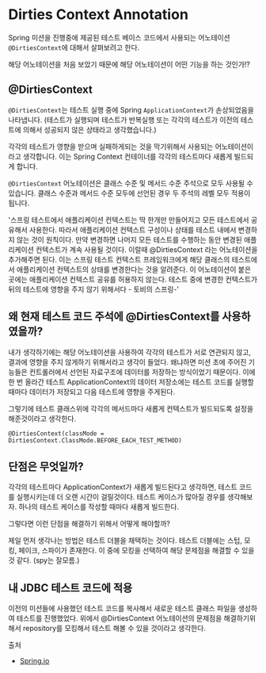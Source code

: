 # Dirties Context Annotation

Spring 미션을 진행중에 제공된 테스트 베이스 코드에서 사용되는 어노테이션 `@DirtiesContext`에 대해서 살펴보려고 한다.

해당 어노테이션을 처음 보았기 때문에 해당 어노테이션이 어떤 기능을 하는 것인가!?

## @DirtiesContext

`@DirtiesContext`는 테스트 실행 중에 Spring `ApplicationContext`가 손상되었음을 나타냅니다. (테스트가 실행되며 테스트가 반복실행 또는 각각의 테스트가 이전의 테스트에 의해서 성공되지 않은 상태라고 생각했습니다.)

각각의 테스트가 영향을 받으며 실패하게되는 것을 막기위해서 사용되는 어노테이션이라고 생각합니다. 이는 Spring Context 컨테이너를 각각의 테스트마다 새롭게 빌드되게 합니다.

`@DirtiesContext` 어노테이션은 클래스 수준 및 메서드 수준 주석으로 모두 사용될 수 있습니다. 클래스 수준과 메서드 수준 모두에 선언된 경우 두 주석의 레벨 모두 적용이 됩니다.

'스프링 테스트에서 애플리케이션 컨텍스트는 딱 한개만 만들어지고 모든 테스트에서 공유해서 사용한다. 따라서 애플리케이션 컨텍스트 구성이나 상태를 테스트 내에서 변경하지 않는 것이 원칙이다. 만약 변경하면 나머지 모든 테스트를 수행하는 동안 변경된 애플리케이션 컨텍스트가 계속 사용될 것이다.
이럴때 @DirtiesContext 라는 어노테이션을 추가해주면 된다. 이는 스프링 테스트 컨텍스트 프레임워크에게 해당 클래스의 테스트에서 애플리케이션 컨텍스트의 상태를 변경한다는 것을 알려준다. 이 어노테이션이 붙은 곳에는 애플리케이션 컨텍스트 공유를 허용하지 않는다. 테스트 중에 변경한 컨텍스트가 뒤의 테스트에 영향을 주지 않기 위해서다 - 토비의 스프링-'

## 왜 현재 테스트 코드 주석에 @DirtiesContext를 사용하였을까?

내가 생각하기에는 해당 어노테이션을 사용하여 각각의 테스트가 서로 연관되지 않고, 결과에 영향을 주지 않게하기 위해서라고 생각이 들었다. 왜냐하면 미션 초에 주어진 기능들은 컨트롤러에서 선언된 자료구조에 데이터를 저장하는 방식이었기 때문이다. 이에 한 번 올라간 테스트 ApplicationContext의 데이터 저장소에는 테스트 코드를 실행할 때마다 데이터가 저장되고 다음 테스트에 영향을 주게된다.

그렇기에 테스트 클래스위에 각각의 메서드마다 새롭게 컨텍스트가 빌드되도록 설정을 해준것이라고 생각한다.

`@DirtiesContext(classMode = DirtiesContext.ClassMode.BEFORE_EACH_TEST_METHOD)
`

## 단점은 무엇일까?

각각의 테스트마다 ApplicationContext가 새롭게 빌드된다고 생각하면, 테스트 코드를 실행시키는데 더 오랜 시간이 걸릴것이다. 테스트 케이스가 많아질 경우를 생각해보자. 하나의 테스트 케이스를 작성할 때마다 새롭게 빌드한다.

그렇다면 이런 단점을 해결하기 위해서 어떻게 해야할까?

제일 먼저 생각나는 방법은 테스트 더블을 채택하는 것이다. 테스트 더블에는 스텁, 모킹, 페이크, 스파이가 존재한다. 이 중에 모킹을 선택하여 해당 문제점을 해결할 수 있을것 같다. (spy는 잘모름.)

## 내 JDBC 테스트 코드에 적용

이전의 미션들에 사용했던 테스트 코드를 복사해서 새로운 테스트 클래스 파일을 생성하여 테스트를 진행했었다. 위에서 @DirtiesContext 어노테이션의 문제점을 해결하기위해서 repository를 모킹해서 테스트 해볼 수 있을 것이라고 생각한다.

출처

- [Spring.io](https://docs.spring.io/spring-framework/reference/testing/annotations/integration-spring/annotation-dirtiescontext.html)
